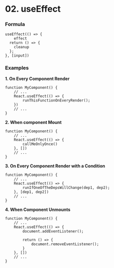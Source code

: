 # 02. useEffect

### Formula
```
useEffect(() => {
    effect
  return () => {
    cleanup
  };
}, [input])
```

### Examples 
**1. On Every Component Render**
```
function MyComponent() {
    // ...
    React.useEffect(() => {
        runThisFunctionOnEveryRender();
    })
    // ...
}
```
**2. When component Mount**
```
function MyComponent() {
    // ...
    React.useEffect(() => {
        callMeOnlyOnce()
    }, [])
    // ...
}
```

**3. On Every Component Render with a Condition**
```
function MyComponent() {
    // ...
    React.useEffect(() => {
        runIfOneOfTheDepsWillChange(dep1, dep2);
    }, [dep1, dep2])
    // ...
}
```
**4. When Component Unmounts**
```
function MyComponent() {
    // ...
    React.useEffect(() => {
        document.addEventListener();

        return () => {
            document.removeEventListener();
        }
    }, [])
    // ...
}
```

